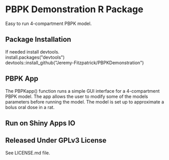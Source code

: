 # PBPK Demonstration R Package

Easy to run 4-compartment PBPK model.

## Package Installation

If needed install devtools.  
install.packages("devtools")  
devtools::install_github("Jeremy-Fitzpatrick/PBPKDemonstration")

## PBPK App

The PBPKapp() function runs a simple GUI interface for a 4-compartment
PBPK model. The app allows the user to modify some of the models parameters
before running the model. The model is set up to approximate a bolus oral
dose in a rat.

## Run on Shiny Apps IO



## Released Under GPLv3 License
See LICENSE.md file.
